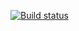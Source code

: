 [![Build status](https://ci.appveyor.com/api/projects/status/ilgbhiv4xfi1ek3j/branch/main?svg=true)](https://ci.appveyor.com/project/IrinaVN2015/hw2postmanecho/branch/main)